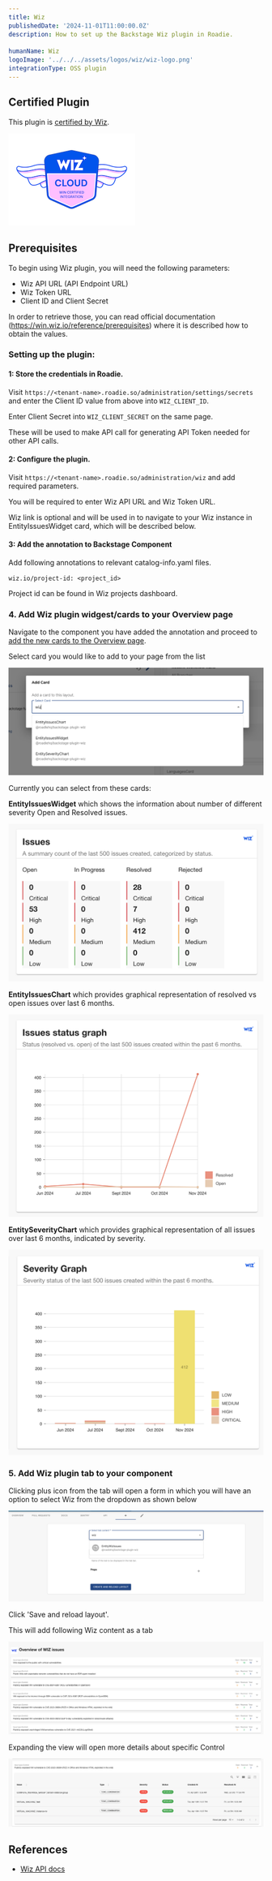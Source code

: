 ```yaml
---
title: Wiz
publishedDate: '2024-11-01T11:00:00.0Z'
description: How to set up the Backstage Wiz plugin in Roadie.

humanName: Wiz
logoImage: '../../../assets/logos/wiz/wiz-logo.png'
integrationType: OSS plugin
---
```


## Certified Plugin

This plugin is [certified by Wiz](https://www.wiz.io/integrations?q=roadie).

![wiz-certified.png](./wiz-certified.png)

## Prerequisites

To begin using Wiz plugin, you will need the following parameters:

- Wiz API URL (API Endpoint URL)
- Wiz Token URL
- Client ID and Client Secret

In order to retrieve those, you can read official documentation (https://win.wiz.io/reference/prerequisites) where it is described how to obtain the values.

### Setting up the plugin:

#### 1: Store the credentials in Roadie.

Visit `https://<tenant-name>.roadie.so/administration/settings/secrets` and enter the Client ID value from above into `WIZ_CLIENT_ID`.

Enter Client Secret into `WIZ_CLIENT_SECRET` on the same page.

These will be used to make API call for generating API Token needed for other API calls.

#### 2: Configure the plugin.

Visit `https://<tenant-name>.roadie.so/administration/wiz` and add required parameters.

You will be required to enter Wiz API URL and Wiz Token URL.

Wiz link is optional and will be used in to navigate to your Wiz instance in EntityIssuesWidget card, which will be described below.

#### 3: Add the annotation to Backstage Component

Add following annotations to relevant catalog-info.yaml files.

```
wiz.io/project-id: <project_id>
```

Project id can be found in Wiz projects dashboard.

### 4. Add Wiz plugin widgest/cards to your Overview page

Navigate to the component you have added the annotation and proceed to [add the new cards to the Overview page](/docs/getting-started/configuring-backstage-plugins/#step-1-add-the-ui-component).

Select card you would like to add to your page from the list

![add-wiz-cards.png](./add-wiz-cards.png)

Currently you can select from these cards:

<b>EntityIssuesWidget</b> which shows the information about number of different severity Open and Resolved issues.

![issues-widget.png](./issues-widget.png)

<b>EntityIssuesChart</b> which provides graphical representation of resolved vs open issues over last 6 months.

![issues-chart.png](./issues-chart.png)

<b>EntitySeverityChart</b> which provides graphical representation of all issues over last 6 months, indicated by severity.

![severity-graph.png](./severity-graph.png)

### 5. Add Wiz plugin tab to your component

Clicking plus icon from the tab will open a form in which you will have an option to select Wiz from the dropdown as shown below

![add-wiz-tab.png](./add-wiz-tab.png)

Click 'Save and reload layout'.

This will add following Wiz content as a tab

![wiz-issues.png](./wiz-issues.png)

Expanding the view will open more details about specific Control

![wiz-expanded-issues.png](./wiz-expanded-issues.png)

## References

- [Wiz API docs](https://win.wiz.io/reference/prerequisites)
